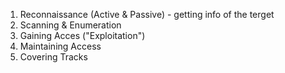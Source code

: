 
1. Reconnaissance (Active & Passive) - getting info of the terget
2. Scanning & Enumeration 
3. Gaining Acces ("Exploitation")
4. Maintaining Access 
5. Covering Tracks